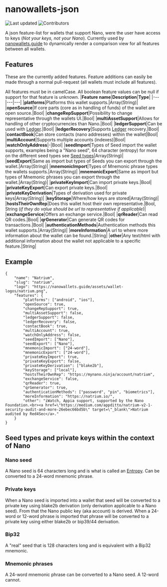 # nanowallets-json

![Last updated](https://img.shields.io/github/last-commit/nanowallets-guide/nanowallets-json/master?label=last%20updated)
![Contributors](https://img.shields.io/github/contributors/nanowallets-guide/nanowallets-json)

A json feature-list for wallets that support Nano, were the user have access to keys (*Not your keys, not your Nano*). Currently used by [nanowallets.guide](https://nanowallets.guide) to dynamically render a comparison view for all features between all wallets.

## Features

These are the currently added features. Feature additions can easily be made through a normal pull-request (all wallets must include all features).

All features must be in camelCase. All boolean feature values can be null if support for that feature is unknown.
|**Feature name**|**Description**|**Type**|
|---|---|---|
|**platforms**|Platforms this wallet supports.|Array(String)|
|**openSource**|If core parts (core as in handling of funds) of the wallet are open source.|Bool|
|**changeRepSupport**|Possibility to change representative through the wallets UI.|Bool|
|**multiAssetSupport**|Allows for handling of other cryptocurrencies than Nano.|Bool|
|**ledgerSupport**|Can be used with [Ledger](https://www.ledger.com/).|Bool|
|**ledgerRecovery**|Supports [Ledger](https://www.ledger.com/) recovery.|Bool|
|**contactBook**|Can store contacts (nano addresses) within the wallet|Bool|
|**multiAccount**|Supports multiple accounts (indexes)|Bool|
|**watchOnlyAddress**|-|Bool|
|**seedImport**|Types of Seed import the wallet supports, examples being a "Nano seed", 64 character (entropy) for more on the different seed types see [Seed types](#seed)|Array(String)|
|**seedExport**|Same as import but types of Seeds you can export through the wallet.|Array(String)|
|**mnemonicImport**|Types of Mnemonic phrase types the wallets supports.|Array(String)|
|**mnemonicExport**|Same as import but types of Mnemonic phrases you can export through the wallet.|Array(String)|
|**privateKeyImport**|Can import private keys.|Bool|
|**privateKeyExport**|Can export private keys.|Bool|
|**privateKeyDerivation**|Types of derivation used for private keys|Array(String)|
|**keyStorage**|Where/how keys are stored|Array(String)|
|**hostsTheirOwnRep**|Does this wallet host their own representative.|Bool, String (*if they do value should be url to representative if applicable*)|
|**exchangeService**|Offers an exchange service.|Bool|
|**qrReader**|Can read QR codes.|Bool|
|**qrGenerator**|Can generate QR codes for transactions.|Bool|
|**authenticationMethods**|Authentication methods this wallet supports.|Array(String)|
|**moreInformation**|A url to where more information about the wallet can be found.|String|
|**other**|Any text/html with additional information about the wallet not applicable to a specific feature.|String|

## Example
```
{
    "name": "Natrium",
    "slug": "natrium",
    "logo": "https://nanowallets.guide/assets/wallet-logos/natrium.png",
    "features": {
        "platforms": ["android", "ios"],
        "openSource": true,
        "changeRepSupport": true,
        "multiAssetSupport": false,
        "ledgerSupport": false,
        "ledgerRecovery": false,
        "contactBook": true,
        "multiAccount": true,
        "watchOnlyAddress": false,
        "seedImport": ["Nano"],
        "seedExport": ["Nano"],
        "mnemonicImport": ["24-word"],
        "mnemonicExport": ["24-word"],
        "privateKeyImport": true,
        "privateKeyExport": false,
        "privateKeyDerivation": ["blake2b"],
        "keyStorage": ["local"],
        "hostsTheirOwnRep": "https://mynano.ninja/account/natrium",
        "exchangeService": false,
        "qrReader": true,
        "qrGenerator": true,
        "authenticationMethods": ["password", "pin", "biometrics"],
        "moreInformation": "https://natrium.io/",
        "other": "iWatch, Appia support, supported by the Nano Foundation.<br><a href=\"https://medium.com/appditto/natrium-v2-1-security-audit-and-more-26ebec66bd5b\" target=\"_blank\">Natrium audited by Red4Sec</a>."
    }
}
```

## Seed types and private keys within the context of Nano

### Nano seed
A Nano seed is 64 characters long and is what is called an [Entropy](https://en.wikipedia.org/wiki/Entropy_(computing)). Can be converted to a 24-word mnemonic phrase.

### Private keys
When a Nano seed is imported into a wallet that seed will be converted to a private key using blake2b derivation (only derivation applicable to a Nano seed). From that the Nano public key (aka account) is derived.
When a 24-word or 12-word phrase is imported that phrase will be converted to a private key using either blake2b or bip39/44 derivation.

### Bip32
A "real" seed that is 128 characters long and is equivalent with a Bip32 mnemonic.

### Mnemonic phrases
A 24-word mnemonic phrase can be converted to a Nano seed. A 12-word cannot.
